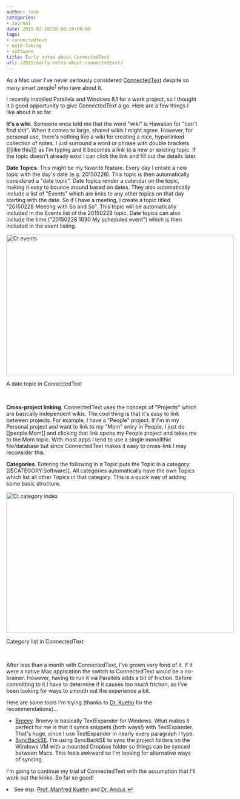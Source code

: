 ```yaml
---
author: Jack
categories:
- Journal
date: 2015-02-28T16:00:20+00:00
tags:
- connectedtext
- note-taking
- software
title: Early notes about ConnectedText
url: /2015/early-notes-about-connectedtext/
---
```


As a Mac user I've never seriously considered [ConnectedText][1] despite so many smart people<sup id="fnref-4352-users"><a href="#fn-4352-users" rel="footnote">1</a></sup> who rave about it.

I recently installed Parallels and Windows 8.1 for a work project, so I thought it a good opportunity to give ConnectedText a go. Here are a few things I like about it so far.

**It's a wiki**. Someone once told me that the word "wiki" is Hawaiian for "can't find shit". When it comes to large, shared wikis I might agree. However, for personal use, there's nothing like a wiki for creating a nice, hyperlinked collection of notes. I just surround a word or phrase with double brackets ([[like this]]) as I'm typing and it becomes a link to a new or existing topic. If the topic doesn't already exist I can click the link and fill out the details later.

**Date Topics**. This might be my favorite feature. Every day I create a new topic with the day's date (e.g. 20150228). This topic is then automatically considered a "date topic". Date topics render a calendar on the topic, making it easy to bounce around based on dates. They also automatically include a list of "Events" which are links to any other topics on that day starting with the date. So if I have a meeting, I create a topic titled "20150228 Meeting with So and So". This topic will be automatically included in the Events list of the 20150228 topic. Date topics can also include the time ("20150228 1030 My scheduled event") which is then included in the event listing.

<div style="width: 610px" class="wp-caption alignnone">
  <img title="ct-events.png" src="/img/2015/02/ct-events.png" alt="Ct events" width="600" height="371" border="0" />
  
  <p class="wp-caption-text">
    A date topic in ConnectedText
  </p>
</div>

&nbsp;

**Cross-project linking**. ConnectedText uses the concept of "Projects" which are basically independent wikis. The cool thing is that it's easy to link between projects. For example, I have a "People" project. If I'm in my Personal project and want to link to my "Mom" entry in People, I just do [[people:Mom]] and clicking that link opens my People project and takes me to the Mom topic. With most apps I tend to use a single monolithic file/database but since ConnectedText makes it easy to cross-link I may reconsider this.

**Categories**. Entering the following in a Topic puts the Topic in a category: [[$CATEGORY:Software]]. All categories automatically have the own Topics which list all other Topics in that category. This is a quick way of adding some basic structure.

<div style="width: 610px" class="wp-caption alignnone">
  <img title="ct-category-index.png" src="/img/2015/02/ct-category-index.png" alt="Ct category index" width="600" height="371" border="0" />
  
  <p class="wp-caption-text">
    Category list in ConnectedText
  </p>
</div>

&nbsp;

After less than a month with ConnectedText, I've grown very fond of it. If it were a native Mac application the switch to ConnectedText would be a no-brainer. However, having to run it via Parallels adds a bit of friction. Before committing to it I have to determine if it causes _too much_ friction, so I've been looking for ways to smooth out the experience a bit.

Here are some tools I'm trying (thanks to [Dr. Kuehn][2] for the recommendations)&#8230;

  * [Breevy][3]. Breevy is basically TextExpander for Windows. What makes it perfect for me is that it syncs snippets (both ways!) with TextExpander. That's huge, since I use TextExpander in nearly every paragraph I type.
  * [SyncBackSE][4]. I'm using SyncBackSE to sync the project folders on the Windows VM with a mounted Dropbox folder so things can be synced between Macs. This feels awkward so I'm looking for alternative ways of syncing.

I'm going to continue my trial of ConnectedText with the assumption that I'll work out the kinks. So far so good!

<li id="fn-4352-users">
  See esp. <a href="http://takingnotenow.blogspot.com">Prof. Manfred Kuehn</a> and <a href="https://drandus.wordpress.com">Dr. Andus</a> <a href="#fnref-4352-users" rev="footnote">↩</a></fn></footnotes>

 [1]: http://connectedtext.com/
 [2]: http://takingnotenow.blogspot.com
 [3]: http://www.16software.com/breevy/
 [4]: http://www.2brightsparks.com/syncback/sbse.html